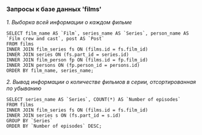 ### Запросы к базе данных 'films'
 
*1. Выборка всей информации о каждом фильме*

```
SELECT film_name AS `Film`, series_name AS `Series`, person_name AS `Film crew and cast`, post AS `Post` 
FROM films 
INNER JOIN film_series fs ON (films.id = fs.film_id) 
INNER JOIN series ON (fs.part_id = series.id) 
INNER JOIN film_person fp ON (films.id = fp.film_id) 
INNER JOIN persons ON (fp.person_id = persons.id) 
ORDER BY film_name, series_name;
```

*2. Вывод информации о количестве фильмов в серии, отсортированная по убыванию*

```
SELECT series_name AS `Series`, COUNT(*) AS `Number of episodes` 
FROM films 
INNER JOIN film_series fs ON (films.id = fs.film_id) 
INNER JOIN series s ON (fs.part_id = s.id) 
GROUP BY `Series` 
ORDER BY `Number of episodes` DESC;
```